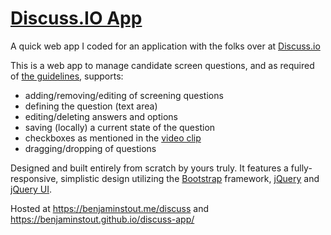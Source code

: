 # [Discuss.IO App](https://benjaminstout.github.io/discuss-app/)
A quick web app I coded for an application with the folks over at [Discuss.io](https://www.discuss.io/)

This is a web app to manage candidate screen questions, and as required of [the guidelines](https://docs.google.com/document/d/1PPcWOMoSTQ44QChekso2woKBy4oW8bN6-HhOFrYJzHE/edit), supports:
-  adding/removing/editing of screening questions
-  defining the question (text area)
-  editing/deleting answers and options
-  saving (locally) a current state of the question
-  checkboxes as mentioned in the [video clip](https://drive.google.com/a/discuss.io/file/d/0B264QEF9ZB3mcFJzMkpXWmRyZlk/view?usp=sharing)
-  dragging/dropping of questions

Designed and built entirely from scratch by yours truly. It features a fully-responsive, simplistic design utilizing the [Bootstrap](http://getbootstrap.com/) framework, [jQuery](https://jquery.com/) and [jQuery UI](http://jqueryui.com/).

Hosted at https://benjaminstout.me/discuss and https://benjaminstout.github.io/discuss-app/
